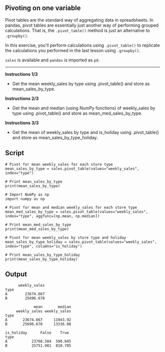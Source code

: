 ## Pivoting on one variable

Pivot tables are the standard way of aggregating data in spreadsheets. In pandas, pivot tables are essentially just another way of performing grouped calculations. That is, the `.pivot_table()` method is just an alternative to `.groupby()`.

In this exercise, you'll perform calculations using `.pivot_table()` to replicate the calculations you performed in the last lesson using `.groupby()`.

`sales` is available and `pandas` is imported as `pd`.

<hr>

**Instructions 1/3**

* Get the mean weekly_sales by type using .pivot_table() and store as mean_sales_by_type.

**Instructions 2/3**

* Get the mean and median (using NumPy functions) of weekly_sales by type using .pivot_table() and store as mean_med_sales_by_type.

**Instructions 3/3**

* Get the mean of weekly_sales by type and is_holiday using .pivot_table() and store as mean_sales_by_type_holiday.

## Script
```
# Pivot for mean weekly_sales for each store type
mean_sales_by_type = sales.pivot_table(values="weekly_sales", index="type")

# Print mean_sales_by_type
print(mean_sales_by_type)
```
```
# Import NumPy as np
import numpy as np

# Pivot for mean and median weekly_sales for each store type
mean_med_sales_by_type = sales.pivot_table(values="weekly_sales", index="type", aggfunc=[np.mean, np.median])

# Print mean_med_sales_by_type
print(mean_med_sales_by_type)
```
```
# Pivot for mean weekly_sales by store type and holiday
mean_sales_by_type_holiday = sales.pivot_table(values="weekly_sales", index="type", columns="is_holiday")

# Print mean_sales_by_type_holiday
print(mean_sales_by_type_holiday)
```

## Output
```
      weekly_sales
type
A        23674.667
B        25696.678
```
```
             mean       median
     weekly_sales weekly_sales
type
A       23674.667     11943.92
B       25696.678     13336.08
```
```
is_holiday      False    True
type
A           23768.584  590.045
B           25751.981  810.705
```
